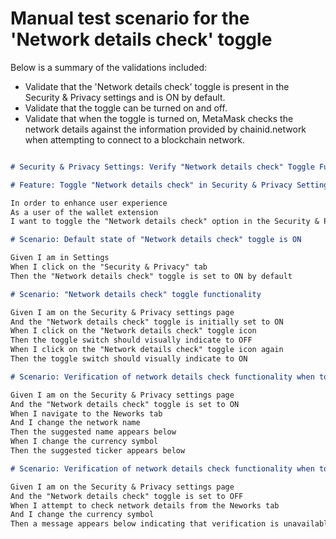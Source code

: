 
# Manual test scenario for the 'Network details check' toggle

Below is a summary of the validations included:

* Validate that the 'Network details check' toggle is present in the Security & Privacy settings and is ON by default.
* Validate that the toggle can be turned on and off.
* Validate that when the toggle is turned on, MetaMask checks the network details against the information provided by chainid.network when attempting to connect to a blockchain network.

```markdown

# Security & Privacy Settings: Verify "Network details check" Toggle Functionality

# Feature: Toggle "Network details check" in Security & Privacy Settings

In order to enhance user experience
As a user of the wallet extension
I want to toggle the "Network details check" option in the Security & Privacy Settings

# Scenario: Default state of "Network details check" toggle is ON

Given I am in Settings
When I click on the "Security & Privacy" tab
Then the "Network details check" toggle is set to ON by default

# Scenario: "Network details check" toggle functionality

Given I am on the Security & Privacy settings page
And the "Network details check" toggle is initially set to ON
When I click on the "Network details check" toggle icon
Then the toggle switch should visually indicate to OFF
When I click on the "Network details check" toggle icon again
Then the toggle switch should visually indicate to ON

# Scenario: Verification of network details check functionality when toggle is ON

Given I am on the Security & Privacy settings page
And the "Network details check" toggle is set to ON
When I navigate to the Neworks tab
And I change the network name
Then the suggested name appears below
When I change the currency symbol
Then the suggested ticker appears below

# Scenario: Verification of network details check functionality when toggle is OFF

Given I am on the Security & Privacy settings page
And the "Network details check" toggle is set to OFF
When I attempt to check network details from the Neworks tab
And I change the currency symbol
Then a message appears below indicating that verification is unavailable

```

